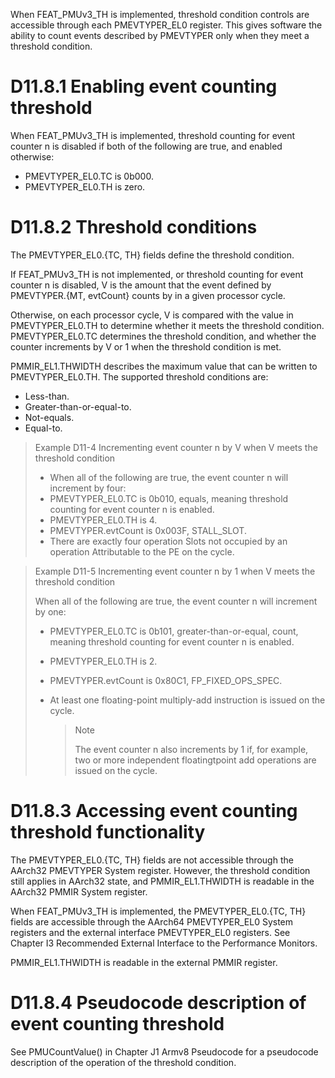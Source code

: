When FEAT_PMUv3_TH is implemented, threshold condition controls are accessible
through each PMEVTYPER<n>_EL0 register. This gives software the ability to
count events described by PMEVTYPER<n> only when they meet a threshold
condition.

# D11.8.1 Enabling event counting threshold
When FEAT_PMUv3_TH is implemented, threshold counting for event counter n is
disabled if both of the following are true, and enabled otherwise:
* PMEVTYPER<n>_EL0.TC is 0b000.
* PMEVTYPER<n>_EL0.TH is zero.

# D11.8.2 Threshold conditions
The PMEVTYPER<n>_EL0.{TC, TH} fields define the threshold condition.

If FEAT_PMUv3_TH is not implemented, or threshold counting for event counter n
is disabled, V is the amount that the event defined by PMEVTYPER<n>.{MT,
evtCount} counts by in a given processor cycle.

Otherwise, on each processor cycle, V is compared with the value in
PMEVTYPER<n>_EL0.TH to determine whether it meets the threshold condition.
PMEVTYPER<n>_EL0.TC determines the threshold condition, and whether the counter
increments by V or 1 when the threshold condition is met.

PMMIR_EL1.THWIDTH describes the maximum value that can be written to
PMEVTYPER<n>_EL0.TH. The supported threshold conditions are:

* Less-than.
* Greater-than-or-equal-to.
* Not-equals.
* Equal-to.

> Example D11-4 Incrementing event counter n by V when V meets the threshold
> condition
>
> * When all of the following are true, the event counter n will increment by
>   four:
> * PMEVTYPER<n>_EL0.TC is 0b010, equals, meaning threshold counting for event
>   counter n is enabled.
> * PMEVTYPER<n>_EL0.TH is 4.
> * PMEVTYPER<n>.evtCount is 0x003F, STALL_SLOT.
> * There are exactly four operation Slots not occupied by an operation
>   Attributable to the PE on the cycle.

> Example D11-5 Incrementing event counter n by 1 when V meets the threshold
> condition
>
> When all of the following are true, the event counter n will increment by
> one:
> * PMEVTYPER<n>_EL0.TC is 0b101, greater-than-or-equal, count, meaning
>   threshold counting for event counter n is enabled.
> * PMEVTYPER<n>_EL0.TH is 2.
> * PMEVTYPER<n>.evtCount is 0x80C1, FP_FIXED_OPS_SPEC.
>
> * At least one floating-point multiply-add instruction is issued on the
>   cycle. 
>   > Note 
>   > 
>   > The event counter n also increments by 1 if, for example, two or more
>   > independent floatingtpoint add  operations are issued on the cycle.

# D11.8.3 Accessing event counting threshold functionality

The PMEVTYPER<n>_EL0.{TC, TH} fields are not accessible through the AArch32
PMEVTYPER<n> System register. However, the threshold condition still applies in
AArch32 state, and PMMIR_EL1.THWIDTH is readable in the AArch32 PMMIR System
register.

When FEAT_PMUv3_TH is implemented, the PMEVTYPER<n>_EL0.{TC, TH} fields are
accessible through the AArch64 PMEVTYPER<n>_EL0 System registers and the
external interface PMEVTYPER<n>_EL0 registers. See Chapter I3 Recommended
External Interface to the Performance Monitors.

PMMIR_EL1.THWIDTH is readable in the external PMMIR register.

# D11.8.4 Pseudocode description of event counting threshold

See PMUCountValue() in Chapter J1 Armv8 Pseudocode for a pseudocode description
of the operation of the threshold condition.
